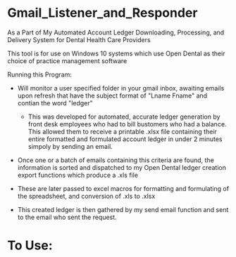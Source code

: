 # Gmail_Listener_and_Responder
As a Part of My Automated Account Ledger Downloading, Processing, and Delivery System for Dental Health Care Providers 

This tool is for use on Windows 10 systems which use Open Dental as their choice of practice management software

Running this Program:
- Will monitor a user specified folder in your gmail inbox, awaiting emails upon refresh that have the subject format of "Lname Fname" and contian the word "ledger"
     - This was developed for automated, accurate ledger generation by front desk employees who had to bill bustomers who had a balance. This allowed them to receive a printable .xlsx file containing their entire formatted and formulated account ledger in under 2 minutes simpoly by sending an email.
     
- Once one or a batch of emails containing this criteria are found, the information is sorted and dispatched to my Open Dental ledger creation export functions which produce a .xls file

- These are later passed to excel macros for formatting and formulating of the spreadsheet, and conversion of .xls to .xlsx

- This created ledger is then gathered by my send email function and sent to the email who sent the request.

# To Use:

